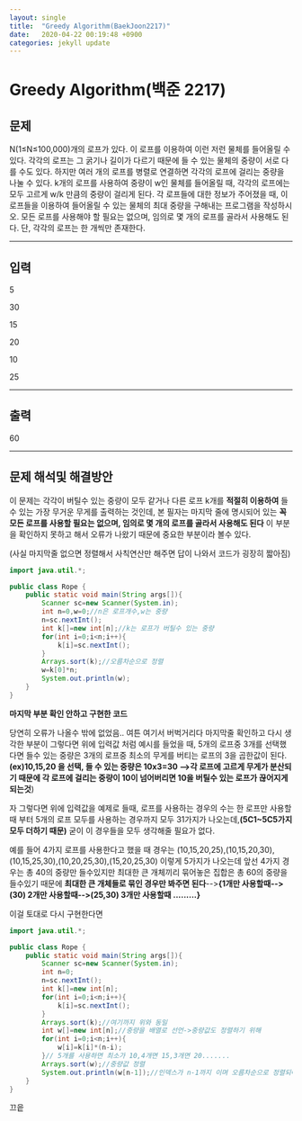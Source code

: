 ```yaml
---
layout: single
title:  "Greedy Algorithm(BaekJoon2217)"
date:   2020-04-22 00:19:48 +0900
categories: jekyll update
---
```


# Greedy Algorithm(백준 2217)

## 문제

N(1≤N≤100,000)개의 로프가 있다. 이 로프를 이용하여 이런 저런 물체를 들어올릴 수 있다. 각각의 로프는 그 굵기나 길이가 다르기 때문에 들 수 있는 물체의 중량이 서로 다를 수도 있다. 하지만 여러 개의 로프를 병렬로 연결하면 각각의 로프에 걸리는 중량을 나눌 수 있다. k개의 로프를 사용하여 중량이 w인 물체를 들어올릴 때, 각각의 로프에는 모두 고르게 w/k 만큼의 중량이 걸리게 된다. 각 로프들에 대한 정보가 주어졌을 때, 이 로프들을 이용하여 들어올릴 수 있는 물체의 최대 중량을 구해내는 프로그램을 작성하시오. 모든 로프를 사용해야 할 필요는 없으며, 임의로 몇 개의 로프를 골라서 사용해도 된다. 단, 각각의 로프는 한 개씩만 존재한다.

---

## 입력

5

30

15

20

10

25

---

## 출력

60

---

## 문제 해석및 해결방안

이 문제는 각각이 버틸수 있는 중량이 모두 같거나 다른 로프 k개를 **적절히 이용하여** 들수 있는 가장 무거운 무게를 출력하는 것인데, 본 필자는 마지막 줄에 명시되어 있는 **꼭 모든 로프를 사용할 필요는 없으며, 임의로 몇 개의 로프를 골라서 사용해도 된다** 이 부분을 확인하지 못하고 해서 오류가 나왔기 때문에 중요한 부분이라 볼수 있다.

(사실 마지막줄 없으면  정렬해서 사칙연산만 해주면 답이 나와서 코드가 굉장히 짧아짐) 

```java
import java.util.*;

public class Rope {
    public static void main(String args[]){
        Scanner sc=new Scanner(System.in);
        int n=0,w=0;//n은 로프개수,w는 중량
        n=sc.nextInt();
        int k[]=new int[n];//k는 로프가 버틸수 있는 중량
        for(int i=0;i<n;i++){
            k[i]=sc.nextInt();
        }
        Arrays.sort(k);//오름차순으로 정렬
        w=k[0]*n;
        System.out.println(w);
    }
}
```

**마지막 부분 확인 안하고 구현한 코드**

당연히 오류가 나올수 밖에 없었음.. 여튼 여기서 버벅거리다 마지막줄 확인하고 다시 생각한 부분이 그렇다면 위에 입력값 처럼 예시를 들었을 때, 5개의 로프중 3개를 선택했다면 들수 있는 중량은 3개의 로프중 최소의 무게를 버티는 로프의 3을 곱한값이 된다.**(ex)10,15,20 을 선택, 들 수 있는 중량은 10x3=30 -->각 로프에 고르게 무게가 분산되기 때문에 각 로프에 걸리는 중량이 10이 넘어버리면 10을 버틸수 있는 로프가 끊어지게 되는것**)  

자 그렇다면 위에 입력값을 예제로 들때, 로프를 사용하는 경우의 수는 한 로프만 사용할 때 부터 5개의 로프 모두를 사용하는 경우까지 모두 31가지가 나오는데,**(5C1~5C5가지 모두 더하기 때문)** 굳이 이 경우들을 모두 생각해줄 필요가 없다.

예를 들어 4가지 로프를 사용한다고 했을 때 경우는 (10,15,20,25),(10,15,20,30),(10,15,25,30),(10,20,25,30),(15,20,25,30) 이렇게 5가지가 나오는데 앞선 4가지 경우는 총 40의 중량만 들수있지만 최대한 큰 개체끼리 묶어놓은 집합은 총 60의 중량을 들수있기 때문에 **최대한 큰 개체들로 묶인 경우만 봐주면 된다**-->**{1개만 사용할때-->(30) 2개만 사용할때-->(25,30) 3개만 사용할때 .........}**

이걸 토대로 다시 구현한다면

```java
import java.util.*;

public class Rope {
    public static void main(String args[]){
        Scanner sc=new Scanner(System.in);
        int n=0;
        n=sc.nextInt();
        int k[]=new int[n];
        for(int i=0;i<n;i++){
            k[i]=sc.nextInt();
        }
        Arrays.sort(k);//여기까지 위와 동일
        int w[]=new int[n];//중량을 배열로 선언->중량값도 정렬하기 위해
        for(int i=0;i<n;i++){
            w[i]=k[i]*(n-i);
        }// 5개를 사용하면 최소가 10,4개면 15,3개면 20.......
        Arrays.sort(w);//중량값 정렬
        System.out.println(w[n-1]);//인덱스가 n-1까지 이며 오름차순으로 정렬되어있기 때문에
    }
}
```

끄읕

